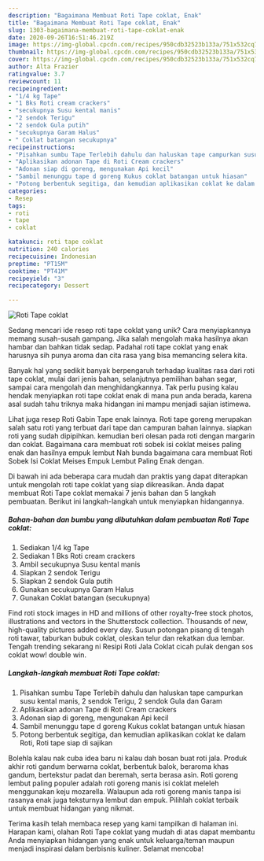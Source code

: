 ```yaml
---
description: "Bagaimana Membuat Roti Tape coklat, Enak"
title: "Bagaimana Membuat Roti Tape coklat, Enak"
slug: 1303-bagaimana-membuat-roti-tape-coklat-enak
date: 2020-09-26T16:51:46.219Z
image: https://img-global.cpcdn.com/recipes/950cdb32523b133a/751x532cq70/roti-tape-coklat-foto-resep-utama.jpg
thumbnail: https://img-global.cpcdn.com/recipes/950cdb32523b133a/751x532cq70/roti-tape-coklat-foto-resep-utama.jpg
cover: https://img-global.cpcdn.com/recipes/950cdb32523b133a/751x532cq70/roti-tape-coklat-foto-resep-utama.jpg
author: Alta Frazier
ratingvalue: 3.7
reviewcount: 11
recipeingredient:
- "1/4 kg Tape"
- "1 Bks Roti cream crackers"
- "secukupnya Susu kental manis"
- "2 sendok Terigu"
- "2 sendok Gula putih"
- "secukupnya Garam Halus"
- " Coklat batangan secukupnya"
recipeinstructions:
- "Pisahkan sumbu Tape Terlebih dahulu dan haluskan tape campurkan susu kental manis, 2 sendok Terigu, 2 sendok Gula dan Garam"
- "Aplikasikan adonan Tape di Roti Cream crackers"
- "Adonan siap di goreng, mengunakan Api kecil"
- "Sambil menunggu tape d goreng Kukus coklat batangan untuk hiasan"
- "Potong berbentuk segitiga, dan kemudian aplikasikan coklat ke dalam Roti, Roti tape siap di sajikan"
categories:
- Resep
tags:
- roti
- tape
- coklat

katakunci: roti tape coklat 
nutrition: 240 calories
recipecuisine: Indonesian
preptime: "PT15M"
cooktime: "PT41M"
recipeyield: "3"
recipecategory: Dessert

---
```



![Roti Tape coklat](https://img-global.cpcdn.com/recipes/950cdb32523b133a/751x532cq70/roti-tape-coklat-foto-resep-utama.jpg)

Sedang mencari ide resep roti tape coklat yang unik? Cara menyiapkannya memang susah-susah gampang. Jika salah mengolah maka hasilnya akan hambar dan bahkan tidak sedap. Padahal roti tape coklat yang enak harusnya sih punya aroma dan cita rasa yang bisa memancing selera kita.

Banyak hal yang sedikit banyak berpengaruh terhadap kualitas rasa dari roti tape coklat, mulai dari jenis bahan, selanjutnya pemilihan bahan segar, sampai cara mengolah dan menghidangkannya. Tak perlu pusing kalau hendak menyiapkan roti tape coklat enak di mana pun anda berada, karena asal sudah tahu triknya maka hidangan ini mampu menjadi sajian istimewa.

Lihat juga resep Roti Gabin Tape enak lainnya. Roti tape goreng merupakan salah satu roti yang terbuat dari tape dan campuran bahan lainnya. siapkan roti yang sudah dipipihkan. kemudian beri olesan pada roti dengan margarin dan coklat. Bagaimana cara membuat roti sobek isi coklat meises paling enak dan hasilnya empuk lembut Nah bunda bagaimana cara membuat Roti Sobek Isi Coklat Meises Empuk Lembut Paling Enak dengan.


Di bawah ini ada beberapa cara mudah dan praktis yang dapat diterapkan untuk mengolah roti tape coklat yang siap dikreasikan. Anda dapat membuat Roti Tape coklat memakai 7 jenis bahan dan 5 langkah pembuatan. Berikut ini langkah-langkah untuk menyiapkan hidangannya.

<!--inarticleads1-->

##### Bahan-bahan dan bumbu yang dibutuhkan dalam pembuatan Roti Tape coklat:

1. Sediakan 1/4 kg Tape
1. Sediakan 1 Bks Roti cream crackers
1. Ambil secukupnya Susu kental manis
1. Siapkan 2 sendok Terigu
1. Siapkan 2 sendok Gula putih
1. Gunakan secukupnya Garam Halus
1. Gunakan  Coklat batangan (secukupnya)


Find roti stock images in HD and millions of other royalty-free stock photos, illustrations and vectors in the Shutterstock collection. Thousands of new, high-quality pictures added every day. Susun potongan pisang di tengah roti tawar, taburkan bubuk coklat, oleskan telur dan rekatkan dua lembar. Tengah trending sekarang ni Resipi Roti Jala Coklat cicah pulak dengan sos coklat wow! double win. 

<!--inarticleads2-->

##### Langkah-langkah membuat Roti Tape coklat:

1. Pisahkan sumbu Tape Terlebih dahulu dan haluskan tape campurkan susu kental manis, 2 sendok Terigu, 2 sendok Gula dan Garam
1. Aplikasikan adonan Tape di Roti Cream crackers
1. Adonan siap di goreng, mengunakan Api kecil
1. Sambil menunggu tape d goreng Kukus coklat batangan untuk hiasan
1. Potong berbentuk segitiga, dan kemudian aplikasikan coklat ke dalam Roti, Roti tape siap di sajikan


Bolehla kalau nak cuba idea baru ni kalau dah bosan buat roti jala. Produk akhir roti gandum berwarna coklat, berbentuk balok, beraroma khas gandum, bertekstur padat dan beremah, serta berasa asin. Roti goreng lembut paling populer adalah roti goreng manis isi coklat meleleh menggunakan keju mozarella. Walaupun ada roti goreng manis tanpa isi rasanya enak juga teksturnya lembut dan empuk. Pilihlah coklat terbaik untuk membuat hidangan yang nikmat. 

Terima kasih telah membaca resep yang kami tampilkan di halaman ini. Harapan kami, olahan Roti Tape coklat yang mudah di atas dapat membantu Anda menyiapkan hidangan yang enak untuk keluarga/teman maupun menjadi inspirasi dalam berbisnis kuliner. Selamat mencoba!
